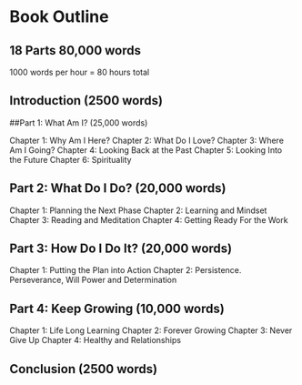 # Book Outline

## 18 Parts 80,000 words

1000 words per hour = 80 hours total

## Introduction (2500 words)

##Part 1: What Am I? (25,000 words)

Chapter 1: Why Am I Here?
Chapter 2: What Do I Love?
Chapter 3: Where Am I Going?
Chapter 4: Looking Back at the Past
Chapter 5: Looking Into the Future
Chapter 6: Spirituality

## Part 2: What Do I Do? (20,000 words)

Chapter 1: Planning the Next Phase
Chapter 2: Learning and Mindset
Chapter 3: Reading and Meditation
Chapter 4: Getting Ready For the Work

## Part 3: How Do I Do It? (20,000 words)
Chapter 1: Putting the Plan into Action
Chapter 2: Persistence. Perseverance, Will Power and Determination

## Part 4: Keep Growing (10,000 words)
Chapter 1: Life Long Learning
Chapter 2: Forever Growing
Chapter 3: Never Give Up
Chapter 4: Healthy and Relationships

## Conclusion (2500 words)
